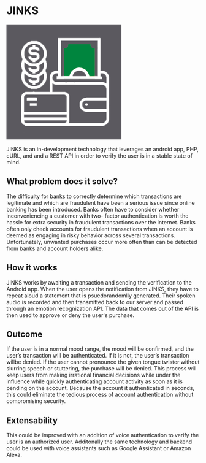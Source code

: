 # JINKS
![Jinks Logo](branding/logo(Dark).png)

JINKS is an in-development technology that leverages an android app, PHP, cURL, and and a REST API in order to verify the user is in a stable state of mind.

## What problem does it solve? 
 The difficulty for banks to correctly determine which transactions are legitimate and which are fraudulent have been a serious issue since online banking has been introduced. Banks often have to consider whether inconveniencing a customer with two- factor authentication is worth the hassle for extra security in fraudulent transactions over the internet. Banks often only check accounts for fraudulent transactions when an account is deemed as engaging in risky behavior across several transactions. Unfortunately, unwanted purchases occur more often than can be detected from banks and account holders alike. 

## How it works
JINKS works by awaiting a transaction and sending the verification to the Android app. When the user opens the notification from JINKS, they have to repeat aloud a statement that is psuedorandomlly generated. Their spoken audio is recorded and then transmitted back to our server and passed through an emotion recognization API. The data that comes out of the API is then used to approve or deny the user's purchase.

## Outcome
If the user is in a normal mood range, the mood will be confirmed, and the user’s transaction will be authenticated. If it is not, the user’s transaction willbe denied. If the user cannot pronounce the given tongue twister without slurring speech or stuttering, the purchase will be denied. This process will keep users from making irrational financial decisions while under the influence while quickly authenticating account activity as soon as it is pending on the account. Because the account it authenticated in seconds, this could eliminate the tedious process of account authentication without compromising security.

## Extensability
This could be improved with an addition of voice authentication to verify the user is an authorized user. Additonally the same technology and backend could be used with voice assistants such as Google Assistant or Amazon Alexa. 
